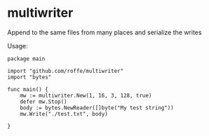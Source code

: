 # multiwriter

Append to the same files from many places and serialize the writes

Usage:

```golang
package main

import "github.com/roffe/multiwriter"
import "bytes"

func main() {
    mw := multiwriter.New(1, 16, 3, 128, true)
    defer mw.Stop()
    body := bytes.NewReader([]byte("My test string"))
    mw.Write("./test.txt", body)

}
```
